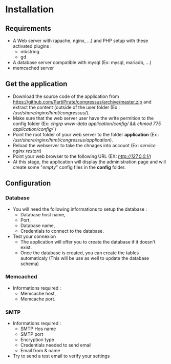# Installation #

## Requirements ##

- A Web server with (apache, nginx, ...) and PHP setup with these activated plugins :
  - mbstring
  - gd
- A database server compatible with mysql (Ex: mysql, mariadb, ...)
- memcached server
 
## Get the application ##

- Download the source code of the application from https://github.com/PartiPirate/congressus/archive/master.zip and extract the content (outside of the user folder (Ex : */usr/share/nginx/html/congressus/*).
- Make sure that the web server user have the write permition to the config folder (Ex: *chgrp www-data application/config/ && chmod 775 application/config/* )
- Point the root folder of your web server to the folder **application** (Ex : */usr/share/nginx/html/congressus/application*).
- Reload the webserver to take the chnages into account (Ex: *service nginx restart*)
- Point your web browser to the following URL (EX: *http://127.0.0.1/*)
- At this stage, the application will display the administration page and will create some "*empty*" config files in the **config** folder.

## Configuration ##

### Database ###

- You will need the following informations to setup the database : 
  - Database host name, 
  - Port, 
  - Database name, 
  - Credentials to connect to the database.
- Test your connexion
  - The application will offer you to create the database if it doesn't exist.
  - Once the database is created, you can create the tables automaticaly (This will be use as well to update the database schema)

### Memcached ###

- Informations required :
  - Memcache host, 
  - Memcache port.

### SMTP ###

- Informations required :
  - SMTP Hos name
  - SMTP port
  - Encryption type
  - Credentials needed to send email
  - Email from & name
- Try to send a test email to verify your settings
